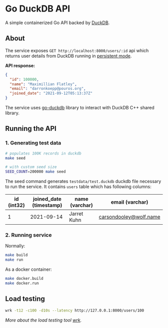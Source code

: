 # Go DuckDB API
A simple containerized Go API backed by [DuckDB](https://duckdb.org/).

## About
The service exposes `GET http://localhost:8000/users/:id` api which returns user details from DuckDB running in [persistent mode](https://duckdb.org/docs/connect/overview.html#persistent-database).

**API response:**
```json
{
  "id": 100000,
  "name": "Maximillian Flatley",
  "email": "darronkoepp@pouros.org",
  "joined_date": "2021-09-12T05:13:37Z"
}
```
The service uses [go-duckdb](https://github.com/marcboeker/go-duckdb) library to interact with DuckDB C++ shared library.

## Running the API

### 1. Generating test data
```bash
# populates 100K records in duckdb
make seed

# with custom seed size
SEED_COUNT=200000 make seed
```

The seed command generates `testdata/test.duckdb` duckdb file necessary to run the service. It contains `users` table which has following columns:

| id (int32)| joined_date (timestamp) | name (varchar)|    email (varchar)      |
|-----------|--------------------|---------------|-------------------------|
|      1    |     2021-09-14     |  Jarret Kuhn  |  carsondooley@wolf.name |


### 2. Running service

Normally:
```bash
make build
make run
```

As a docker container:
```bash
make docker.build
make docker.run
```

## Load testing
```bash
wrk -t12 -c100 -d10s --latency http://127.0.0.1:8000/users/100
```

_More about the load testing tool [wrk](https://github.com/wg/wrk)._
